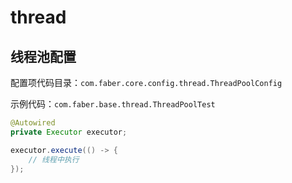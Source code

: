 # thread

## 线程池配置
配置项代码目录：`com.faber.core.config.thread.ThreadPoolConfig`

示例代码：`com.faber.base.thread.ThreadPoolTest`

```java
@Autowired
private Executor executor;

executor.execute(() -> {
    // 线程中执行
});
```
